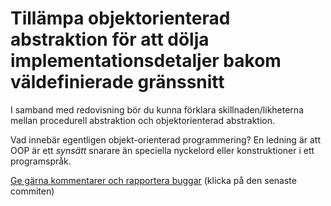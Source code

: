 # Tillämpa objektorienterad abstraktion för att dölja implementationsdetaljer bakom väldefinierade gränssnitt

I samband med redovisning bör du kunna förklara
skillnaden/likheterna mellan procedurell abstraktion och
objektorienterad abstraktion.

Vad innebär egentligen objekt-orienterad programmering? En ledning
är att OOP är ett *synsätt* snarare än speciella nyckelord eller
konstruktioner i ett programspråk.

[Ge gärna kommentarer och rapportera buggar](https://github.com/IOOPM-UU/achievements/commits/master/A2.md) (klicka på den senaste commiten)
